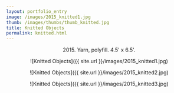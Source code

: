 ```yaml
---
layout: portfolio_entry
image: /images/2015_knitted1.jpg
thumb: /images/thumbs/thumb_knitted.jpg
title: Knitted Objects
permalink: knitted.html
---
```

<!--description-->
<div style="text-align:center" markdown="1">

2015\. Yarn, polyfill. 4.5' x 6.5'.

![Knitted Objects]({{ site.url }}/images/2015_knitted1.jpg)


![Knitted Objects]({{ site.url }}/images/2015_knitted2.jpg)


![Knitted Objects]({{ site.url }}/images/2015_knitted3.jpg)



</div>